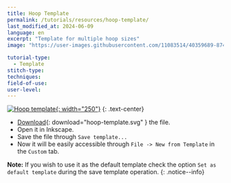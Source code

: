 ```yaml
---
title: Hoop Template
permalink: /tutorials/resources/hoop-template/
last_modified_at: 2024-06-09
language: en
excerpt: "Template for multiple hoop sizes"
image: "https://user-images.githubusercontent.com/11083514/40359689-87495ec8-5dbb-11e8-8ef9-80d4fac89d72.png"

tutorial-type:
  - Template
stitch-type:
techniques:
field-of-use:
user-level:
---
```

[![Hoop template](https://user-images.githubusercontent.com/11083514/40359689-87495ec8-5dbb-11e8-8ef9-80d4fac89d72.png){: width="250"}](/assets/images/tutorials/templates/hoop-template.svg)
{: .text-center}

* [Download](/assets/images/tutorials/templates/hoop-template.svg){: download="hoop-template.svg" } the file.
* Open it in Inkscape.
* Save the file through `Save template...`
* Now it will be easily accessible through `File -> New from Template` in the `Custom` tab.

**Note:** If you wish to use it as the default template check the option `Set as default template` during the save template operation.
{: .notice--info}
